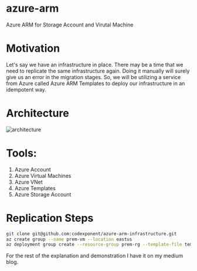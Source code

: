 # azure-arm
Azure ARM for Storage Account and Virutal Machine

# Motivation
Let's say we have an infrastructure in place. There may be a time that we need to replicate the same infrastructure again. Doing it manually will surely give us an error in the migration stages. So, we will be utilizing a service from Azure called Azure ARM Templates to deploy our infrastructure in an idempotent way.

# Architecture
![architecture](https://user-images.githubusercontent.com/13358738/123505467-f5068280-d67e-11eb-83d4-0c807db19402.png)


# Tools:
1. Azure Account
2. Azure Virtual Machines
3. Azure VNet
4. Azure Templates
5. Azure Storage Account

# Replication Steps

```bash
git clone git@github.com:codexponent/azure-arm-infrastructure.git
az create group --name prem-vm --location eastus
az deployment group create --resource-group prem-rg --template-file template.json
```

For the rest of the explanation and demonstration I have it on my medium blog.







